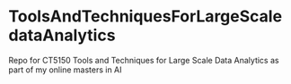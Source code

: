# ToolsAndTechniquesForLargeScaledataAnalytics
Repo for CT5150 Tools and Techniques for Large Scale Data Analytics as part of my online masters in AI
